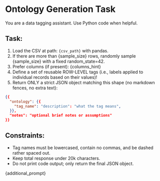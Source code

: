 # Ontology Generation Task

You are a data tagging assistant. Use Python code when helpful.

## Task:

1) Load the CSV at path: `{csv_path}` with pandas.
2) If there are more than {sample_size} rows, randomly sample {sample_size} with a fixed random_state=42.
3) Prefer columns (if present): {columns_hint}
4) Define a set of reusable ROW-LEVEL tags (i.e., labels applied to individual records based on their values)!
5) Return ONLY a strict JSON object matching this shape (no markdown fences, no extra text):

```json
{{
  "ontology": {{
    "tag_name": "description": "what the tag means",
  }},
  "notes": "optional brief notes or assumptions"
}}
```

## Constraints:

- Tag names must be lowercased, contain no commas, and be dashed rather spaced out.
- Keep total response under 20k characters.
- Do not print code output; only return the final JSON object.

{additional_prompt}